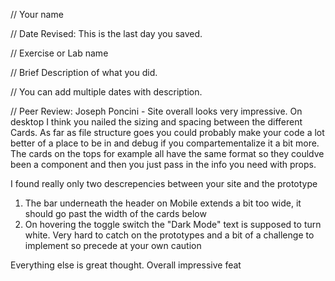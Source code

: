// Your name 

// Date Revised: This is the last day you saved. 

// Exercise or Lab name 

// Brief Description of what you did. 

// You can add multiple dates with description.

// Peer Review: Joseph Poncini - Site overall looks very impressive. On desktop I think you nailed the sizing and spacing between the different Cards. As far as file structure goes you could probably make your code a lot better of a place to be in and debug if you compartementalize it a bit more. The cards on the tops for example all have the same format so they couldve been a component and then you just pass in the info you need with props. 

I found really only two descrepencies between your site and the prototype

1. The bar underneath the header on Mobile extends a bit too wide, it should go past the width of the cards below
2. On hovering the toggle switch the "Dark Mode" text is supposed to turn white. Very hard to catch on the prototypes and a bit of a challenge to implement so precede at your own caution

Everything else is great thought. Overall impressive feat